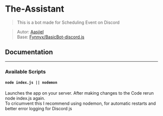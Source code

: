 # The-Assistant

> This is a bot made for Scheduling Event on Discord

> Autor: [Aasjiel](https://github.com/Aasjiel) <br>
> Base: [Fynnyx/BasicBot-discord.js](https://github.com/Fynnyx/BasicBot-discord.js)

## Documentation

---

### Available Scripts

#### `node index.js || nodemon`

Launches the app on your server. After making changes to the Code rerun node index.js again. <br> To cricumvent this I recommend using nodemon, for automatic restarts and better error logging for Discord js
